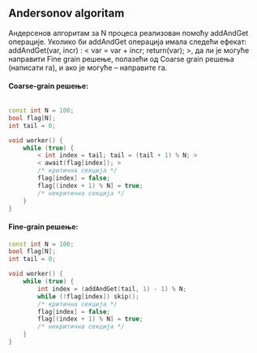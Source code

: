 ## Andersonov algoritam 
 Андерсенов алгоритам за N процеса реализован помоћу addAndGet операције. Уколико би addAndGet операција имала следећи ефекат: addAndGet(var, incr) : < var = var + incr; return(var); >, да ли је могуће направити Fine grain решење, полазећи од Coarse grain решења (написати га), и ако је могуће – направите га.

#### Coarse-grain решење:
```cpp

const int N = 100;
bool flag[N];
int tail = 0;

void worker() {
    while (true) {
        < int index = tail; tail = (tail + 1) % N; >
        < await(flag[index]); >
        /* критична секција */
        flag[index] = false;
        flag[(index + 1) % N] = true;
        /* некритична секција */
    }
}
```
#### Fine-grain решење:

```cpp
const int N = 100;
bool flag[N];
int tail = 0;

void worker() {
    while (true) {
        int index = (addAndGet(tail, 1) - 1) % N;
        while (!flag[index]) skip();
        /* критична секција */
        flag[index] = false;
        flag[(index + 1) % N] = true;
        /* некритична секција */
    }
}

```